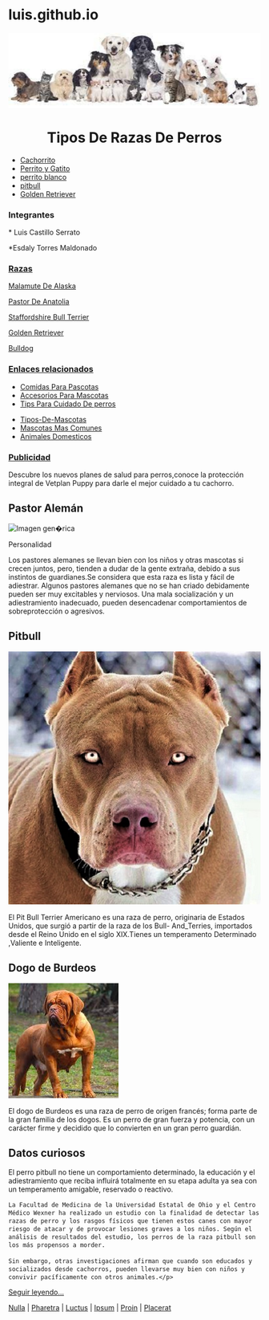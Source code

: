 # luis.github.io
<!DOCTYPE html>
<html lang="en">
<head>
    <meta charset="UTF-8">
    <meta http-equiv="X-UA-Compatible" content="IE=edge">
    <meta name="viewport" content="width=device-width, initial-scale=1.0">
    <title>Luis castillo</title>
   

<link rel="stylesheet" type="text/css" href="https://github.com/luiscastillo9/luis.github.io/blob/main/paginahtm1_files/pagina_completa_estilos.css" title="style">
<title>Lorem ipsum</title>

</head>
<body>

<div id="contenedor">

<div id="cabecera">
<div id="logo">
<center >
    <img src="./imagenes/Varios Perros.jpeg" width="960" height="150"alt="" > 
</center>

<center><h1><span>Tipos De Razas De Perros</span></h1></a></li></center>

<div class="clear"></div>
</div>
<div id="menu">
<ul id="menu_principal">
<li><a  href="./imagenes/perrito.jpeg">Cachorrito</a></li>
<li><a href="./imagenes/perro y gato.jpeg">Perrito y Gatito</a></li>
<li><a href="./imagenes/perro blanco.jpeg">perrito blanco</a></li>
<li><a href="./imagenes/Pittbull.jpeg">pitbull</a></li>
<li><a href="./imagenes/Golden Retriever 1.jpeg"> Golden Retriever </a></li>

</ul>
<div class="clear"></div>
</div>


<div id="lateral">
<div id="noticias">
<h3> Integrantes</h3>
<div id="Integrantes">
<p>* Luis Castillo Serrato</p>
<p>*Esdaly Torres Maldonado</p></div>
<h3><a href="">Razas</a></h3>
<p> <a href="./imagenes/Malamute De Alaska.jpeg"> Malamute De Alaska</a></p>
<p><a href="./imagenes/Pastor De Anatolia.jpeg">Pastor De Anatolia</a></p>
<p> <a href="./imagenes/Staffordshire Bull Terrier.jpeg">Staffordshire Bull Terrier</a></p>
<p> <a href="./imagenes/Golden Retriever 1.jpeg">Golden Retriever </a></p>
<p> <a href="./imagenes/Bulldog.jpeg">Bulldog</a></p>
<h3><a href="">Enlaces relacionados</a></h3>
<ul>
<li><a href="https://www.purina.es/perros/comida-perros">Comidas Para Pascotas</a></li>
<li><a href="https://www.sodimac.com.pe/sodimac-pe/category/cat2649021/accesorios-para-perros/" >Accesorios Para Mascotas </a></li>
<li><a href="https://www.mundodeportivo.com/elotromundo/mascotas/20180414/442177829913/tips-para-cuidar-a-tu-perro.html">Tips Para Cuidado De perros</a><p> 
<li> <a href="https://puppypets.com.co/tipos-de-mascotas-domesticas/">Tipos-De-Mascotas</a></li>
<li> <a href="https://www.informacion.es/vida-y-estilo/mascotas/2021/12/04/son-mascotas-comunes-6136046.html">Mascotas Mas Comunes</a></li>
<li> <a href="https://concepto.de/animales-domesticos/"> Animales Domesticos</a></li>
</ul>
</div>


<div id="publicidad">
<h3><a href="./imagenes/mascota publi.jpeg"> Publicidad</a></h3>
<p>Descubre los nuevos planes de salud para perros,conoce la protección integral de Vetplan Puppy para darle el mejor cuidado a tu cachorro.</p>
<p></p>

</div>

</div>

<div id="contenido">

<div id="principal">
<div class="articulo">
<h2>Pastor Alemán</h2>
<img src="./imagenes/Pastor Alemán.jpeg" alt="Imagen gen�rica">

<p>Personalidad</p>
<p> Los pastores alemanes se llevan bien con los niños y otras mascotas si crecen juntos, pero, tienden a dudar de la gente extraña, debido a sus instintos de guardianes.Se considera que esta raza es lista y fácil de adiestrar. Algunos pastores alemanes que no se han criado debidamente pueden ser muy excitables y nerviosos. Una mala socialización y un adiestramiento inadecuado, pueden desencadenar comportamientos de sobreprotección o agresivos.</p>

</div>
<div class="articulo">
<h2>Pitbull</h2>
<img src="./imagenes/Pittbull.jpeg" alt="Imagen gen�rica">
<p>El Pit Bull Terrier Americano es una raza de perro, originaria de Estados Unidos, que surgió a partir de la raza de los Bull- And_Terries, importados desde el Reino Unido en el siglo XIX.Tienes un temperamento Determinado ,Valiente e Inteligente.
</p>

<h2>Dogo de Burdeos</h2>
<img src="./imagenes/Dogo De Burdeos.jpeg" alt="Imagen gen�rica">
<p> El dogo de Burdeos es una raza de perro de origen francés; forma parte de la gran familia de los dogos. Es un perro de gran fuerza y potencia, con un carácter firme y decidido que lo convierten en un gran perro guardián. </p>
</div>
</div>


<div id="secundario">
<h2>Datos curiosos </h2>
<p>El perro pitbull no tiene un comportamiento determinado, la educación y el adiestramiento que reciba influirá totalmente en su etapa adulta ya sea con un temperamento amigable, reservado o reactivo.

    La Facultad de Medicina de la Universidad Estatal de Ohio y el Centro Médico Wexner ha realizado un estudio con la finalidad de detectar las razas de perro y los rasgos físicos que tienen estos canes con mayor riesgo de atacar y de provocar lesiones graves a los niños. Según el análisis de resultados del estudio, los perros de la raza pitbull son los más propensos a morder.
    
    Sin embargo, otras investigaciones afirman que cuando son educados y socializados desde cachorros, pueden llevarse muy bien con niños y convivir pacíficamente con otros animales.</p>
<p><a href="https://www.expertoanimal.com/curiosidades-sobre-los-perros-pitbull-23528.html">Seguir leyendo...</a></p>

</div>

</div>



<div id="pie">
<span class="enlaces">
<a href="">Nulla</a> |
<a href="">Pharetra</a> |
<a href="">Luctus</a> |
<a href="">Ipsum</a> |
<a href="">Proin</a> |
<a href="">Placerat</a>
</span>

<div class="clear"></div>
</div>

</div>


</body></html>
